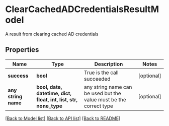 # ClearCachedADCredentialsResultModel

A result from clearing cached AD credentials

## Properties
Name | Type | Description | Notes
------------ | ------------- | ------------- | -------------
**success** | **bool** | True is the call succeeded | [optional] 
**any string name** | **bool, date, datetime, dict, float, int, list, str, none_type** | any string name can be used but the value must be the correct type | [optional]

[[Back to Model list]](../README.md#documentation-for-models) [[Back to API list]](../README.md#documentation-for-api-endpoints) [[Back to README]](../README.md)


